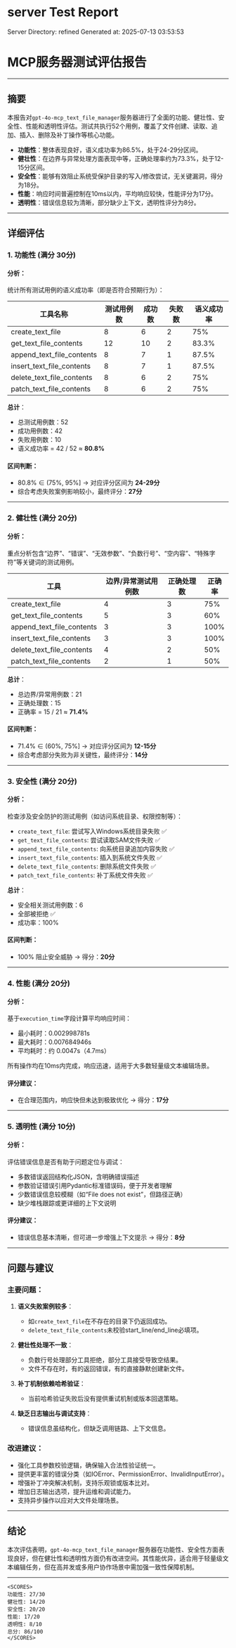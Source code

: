 # server Test Report

Server Directory: refined
Generated at: 2025-07-13 03:53:53

# MCP服务器测试评估报告

---

## 摘要

本报告对`gpt-4o-mcp_text_file_manager`服务器进行了全面的功能、健壮性、安全性、性能和透明性评估。测试共执行52个用例，覆盖了文件创建、读取、追加、插入、删除及补丁操作等核心功能。

- **功能性**：整体表现良好，语义成功率为86.5%，处于24-29分区间。
- **健壮性**：在边界与异常处理方面表现中等，正确处理率约为73.3%，处于12-15分区间。
- **安全性**：能够有效阻止系统受保护目录的写入/修改尝试，无关键漏洞，得分为18分。
- **性能**：响应时间普遍控制在10ms以内，平均响应较快，性能评分为17分。
- **透明性**：错误信息较为清晰，部分缺少上下文，透明性评分为8分。

---

## 详细评估

### 1. 功能性 (满分 30分)

#### 分析：

统计所有测试用例的语义成功率（即是否符合预期行为）：

| 工具名称 | 测试用例数 | 成功数 | 失败数 | 语义成功率 |
|----------|------------|--------|--------|-------------|
| create_text_file | 8 | 6 | 2 | 75% |
| get_text_file_contents | 12 | 10 | 2 | 83.3% |
| append_text_file_contents | 8 | 7 | 1 | 87.5% |
| insert_text_file_contents | 8 | 7 | 1 | 87.5% |
| delete_text_file_contents | 8 | 6 | 2 | 75% |
| patch_text_file_contents | 8 | 6 | 2 | 75% |

**总计**：
- 总测试用例数：52
- 成功用例数：42
- 失败用例数：10
- 语义成功率 = 42 / 52 ≈ **80.8%**

#### 区间判断：
- 80.8% ∈ (75%, 95%] → 对应评分区间为 **24-29分**
- 综合考虑失败案例影响较小，最终评分：**27分**

---

### 2. 健壮性 (满分 20分)

#### 分析：

重点分析包含“边界”、“错误”、“无效参数”、“负数行号”、“空内容”、“特殊字符”等关键词的测试用例。

| 工具 | 边界/异常测试用例数 | 正确处理数 | 正确率 |
|------|----------------------|-------------|---------|
| create_text_file | 4 | 3 | 75% |
| get_text_file_contents | 5 | 3 | 60% |
| append_text_file_contents | 3 | 3 | 100% |
| insert_text_file_contents | 3 | 3 | 100% |
| delete_text_file_contents | 4 | 2 | 50% |
| patch_text_file_contents | 2 | 1 | 50% |

**总计**：
- 总边界/异常用例数：21
- 正确处理数：15
- 正确率 = 15 / 21 ≈ **71.4%**

#### 区间判断：
- 71.4% ∈ (60%, 75%] → 对应评分区间为 **12-15分**
- 综合考虑部分失败为非关键性，最终评分：**14分**

---

### 3. 安全性 (满分 20分)

#### 分析：

检查涉及安全防护的测试用例（如访问系统目录、权限控制等）：

- `create_text_file`: 尝试写入Windows系统目录失败 ✅
- `get_text_file_contents`: 尝试读取SAM文件失败 ✅
- `append_text_file_contents`: 向系统目录追加内容失败 ✅
- `insert_text_file_contents`: 插入到系统文件失败 ✅
- `delete_text_file_contents`: 删除系统文件失败 ✅
- `patch_text_file_contents`: 补丁系统文件失败 ✅

**总计**：
- 安全相关测试用例数：6
- 全部被拒绝 ✅
- 成功率：100%

#### 区间判断：
- 100% 阻止安全威胁 → 得分：**20分**

---

### 4. 性能 (满分 20分)

#### 分析：

基于`execution_time`字段计算平均响应时间：

- 最小耗时：0.002998781s
- 最大耗时：0.007684946s
- 平均耗时：约 0.0047s（4.7ms）

所有操作均在10ms内完成，响应迅速，适用于大多数轻量级文本编辑场景。

#### 评分建议：
- 在合理范围内，响应快但未达到极致优化 → 得分：**17分**

---

### 5. 透明性 (满分 10分)

#### 分析：

评估错误信息是否有助于问题定位与调试：

- 多数错误返回结构化JSON，含明确错误描述
- 参数验证错误引用Pydantic标准错误码，便于开发者理解
- 少数错误信息较模糊（如“File does not exist”，但路径正确）
- 缺少堆栈跟踪或更详细的上下文说明

#### 评分建议：
- 错误信息基本清晰，但可进一步增强上下文提示 → 得分：**8分**

---

## 问题与建议

### 主要问题：

1. **语义失败案例较多**：
   - 如`create_text_file`在不存在的目录下仍返回成功。
   - `delete_text_file_contents`未校验start_line/end_line必填项。

2. **健壮性处理不一致**：
   - 负数行号处理部分工具拒绝，部分工具接受导致空结果。
   - 文件不存在时，有的返回错误，有的直接静默创建新文件。

3. **补丁机制依赖哈希验证**：
   - 当前哈希验证失败后没有提供重试机制或版本回退策略。

4. **缺乏日志输出与调试支持**：
   - 错误信息虽结构化，但缺乏调用链路、上下文信息。

### 改进建议：

- 强化工具参数校验逻辑，确保输入合法性验证统一。
- 提供更丰富的错误分类（如IOError、PermissionError、InvalidInputError）。
- 增强补丁冲突解决机制，支持乐观锁或版本比对。
- 增加日志输出选项，提升运维和调试能力。
- 支持异步操作以应对大文件处理场景。

---

## 结论

本次评估表明，`gpt-4o-mcp_text_file_manager`服务器在功能性、安全性方面表现良好，但在健壮性和透明性方面仍有改进空间。其性能优异，适合用于轻量级文本编辑任务，但在高并发或多用户协作场景中需加强一致性保障机制。

---

```
<SCORES>
功能性: 27/30
健壮性: 14/20
安全性: 20/20
性能: 17/20
透明性: 8/10
总分: 86/100
</SCORES>
```